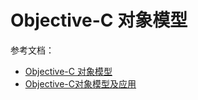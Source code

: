 # Objective-C 对象模型

参考文档：

+ [Objective-C 对象模型](http://blog.leichunfeng.com/blog/2015/04/25/objective-c-object-model/)
+ [Objective-C对象模型及应用](https://blog.devtang.com/2013/10/15/objective-c-object-model/)







